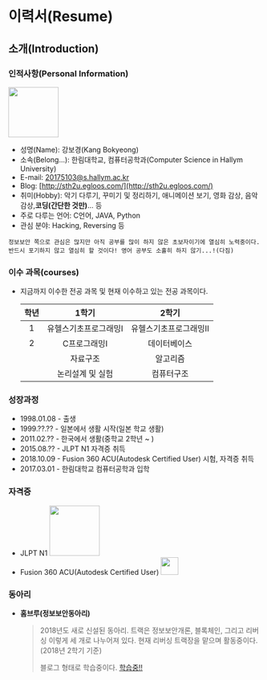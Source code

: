 # 이력서(Resume)
## 소개(Introduction)
### 인적사항(Personal Information)
<img src = "https://user-images.githubusercontent.com/44868847/48250944-56807100-e443-11e8-8818-7c3b5b7899d9.jpg" width = "100">

* 성명(Name): 강보경(Kang Bokyeong)
* 소속(Belong...): 한림대학교, 컴퓨터공학과(Computer Science in Hallym University)
* E-mail: 20175103@s.hallym.ac.kr
* Blog: [http://sth2u.egloos.com/](http://sth2u.egloos.com/)
* 취미(Hobby): 악기 다루기, 꾸미기 및 정리하기, 애니메이션 보기, 영화 감상, 음악 감상,**코딩(간단한 것만)**... 등
* 주로 다루는 언어: C언어, JAVA, Python
* 관심 분야: Hacking, Reversing 등

`정보보안 쪽으로 관심은 많지만 아직 공부를 많이 하지 않은 초보자이기에 열심히 노력중이다. 반드시 포기하지 않고 열심히 할 것이다! 영어 공부도 소홀히 하지 않기...!(다짐)`

### 이수 과목(courses)

* 지금까지 이수한 전공 과목 및 현재 이수하고 있는 전공 과목이다.

    | 학년 | 1학기 | 2학기 |
    |:--------:|:--------:|:--------:|
    | 1 | 유헬스기초프로그래밍I | 유헬스기초프로그래밍II |
    | 2 | C프로그래밍I | 데이터베이스 |
    |   | 자료구조 | 알고리즘 |
    |   | 논리설계 및 실험 | 컴퓨터구조 |

### 성장과정

* 1998.01.08 - 출생
* 1999.??.?? - 일본에서 생활 시작(일본 학교 생활)
* 2011.02.?? - 한국에서 생활(중학교 2학년 ~ )
* 2015.08.?? - JLPT N1 자격증 취득
* 2018.10.09 - Fusion 360 ACU(Autodesk Certified User) 시험, 자격증 취득
* 2017.03.01 - 한림대학교 컴퓨터공학과 입학

### 자격증
* JLPT N1 <img src = "https://user-images.githubusercontent.com/44868847/48340084-14f2fe80-e6ad-11e8-861b-bc9fd0c16270.PNG" width = "100">
* Fusion 360 ACU(Autodesk Certified User) <img src = "https://user-images.githubusercontent.com/44868847/48327731-b2d1d380-e683-11e8-9098-654edf9fc903.png" width = "35">

### 동아리

* **홈브루(정보보안동아리)**
  > 2018년도 새로 신설된 동아리. 트랙은 정보보안개론, 블록체인, 그리고 리버싱 이렇게 세 개로 나누어져 있다. 현재 리버싱 트랙장을 맡으며 활동중이다.(2018년 2학기 기준)
  >
  > 블로그 형태로 학습중이다. [학습중!!](https://kangbokyeong.github.io/)

